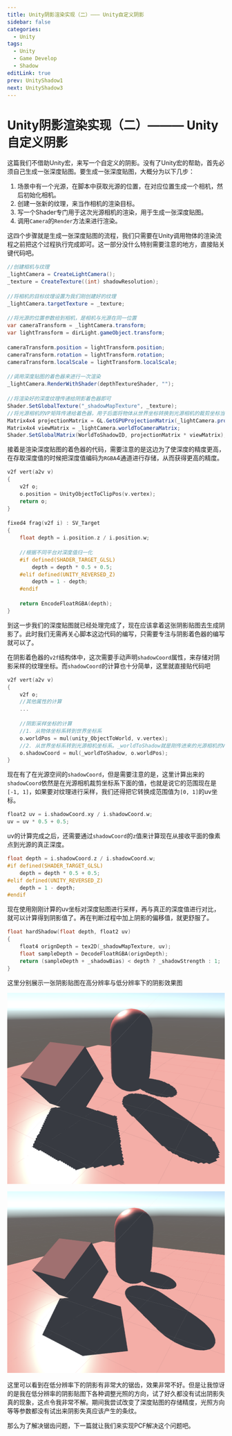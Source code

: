 ```yaml
---
title: Unity阴影渲染实现（二）——— Unity自定义阴影
sidebar: false
categories:
  - Unity
tags:
  - Unity
  - Game Develop
  - Shadow
editLink: true
prev: UnityShadow1
next: UnityShadow3
---
```


# Unity阴影渲染实现（二）——— Unity自定义阴影

这篇我们不借助Unity宏，来写一个自定义的阴影。没有了Unity宏的帮助，首先必须自己生成一张深度贴图。要生成一张深度贴图，大概分为以下几步：

1. 场景中有一个光源，在脚本中获取光源的位置，在对应位置生成一个相机，然后初始化相机。
2. 创建一张新的纹理，来当作相机的渲染目标。
3. 写一个Shader专门用于这次光源相机的渲染，用于生成一张深度贴图。
4. 调用`Camera`的`Render`方法来进行渲染。

这四个步骤就是生成一张深度贴图的流程，我们只需要在Unity调用物体的渲染流程之前把这个过程执行完成即可。这一部分没什么特别需要注意的地方，直接贴关键代码吧。

```cs
//创建相机与纹理
_lightCamera = CreateLightCamera();
_texture = CreateTexture((int) shadowResolution);

//将相机的目标纹理设置为我们刚创建好的纹理
_lightCamera.targetTexture = _texture;

//将光源的位置参数给到相机，是相机与光源在同一位置
var cameraTransform = _lightCamera.transform;
var lightTransform = dirLight.gameObject.transform;

cameraTransform.position = lightTransform.position;
cameraTransform.rotation = lightTransform.rotation;
cameraTransform.localScale = lightTransform.localScale;

//调用深度贴图的着色器来进行一次渲染
_lightCamera.RenderWithShader(depthTextureShader, "");

//将渲染好的深度纹理传递给阴影着色器即可
Shader.SetGlobalTexture("_shadowMapTexture", _texture);
//将光源相机的VP矩阵传递给着色器，用于后面将物体从世界坐标转换到光源相机的裁剪坐标当中，来生成shadowCoord
Matrix4x4 projectionMatrix = GL.GetGPUProjectionMatrix(_lightCamera.projectionMatrix, false);
Matrix4x4 viewMatrix = _lightCamera.worldToCameraMatrix;
Shader.SetGlobalMatrix(WorldToShadowID, projectionMatrix * viewMatrix);
```

接着是渲染深度贴图的着色器的代码，需要注意的是这边为了使深度的精度更高，在存取深度值的时候把深度值编码为`RGBA`4通道进行存储，从而获得更高的精度。

```c
v2f vert(a2v v)
{
    v2f o;
    o.position = UnityObjectToClipPos(v.vertex);
    return o;
}

fixed4 frag(v2f i) : SV_Target
{
    float depth = i.position.z / i.position.w;

    //根据不同平台对深度值归一化
    #if defined(SHADER_TARGET_GLSL)
        depth = depth * 0.5 + 0.5;
    #elif defined(UNITY_REVERSED_Z)
        depth = 1 - depth;
    #endif
    
    return EncodeFloatRGBA(depth);
}
```

到这一步我们的深度贴图就已经处理完成了，现在应该拿着这张阴影贴图去生成阴影了。此时我们无需再关心脚本这边代码的编写，只需要专注与阴影着色器的编写就可以了。

在阴影着色器的`v2f`结构体中，这次需要手动声明`shadowCoord`属性，来存储对阴影采样的纹理坐标。而`shadowCoord`的计算也十分简单，这里就直接贴代码吧

```c
v2f vert(a2v v)
{
    v2f o;
    //其他属性的计算
    ...

    //阴影采样坐标的计算
    //1. 从物体坐标系转到世界坐标系
    o.worldPos = mul(unity_ObjectToWorld, v.vertex);
    //2. 从世界坐标系转到光源相机坐标系。_worldToShadow就是刚传进来的光源相机的VP矩阵的乘积
    o.shadowCoord = mul(_worldToShadow, o.worldPos);
}
```               

现在有了在光源空间的`shadowCoord`，但是需要注意的是，这里计算出来的`shadowCoord`依然是在光源相机裁剪坐标系下面的值，也就是说它的范围现在是`[-1, 1]`，如果要对纹理进行采样，我们还得把它转换成范围值为`[0, 1]`的uv坐标。

```c
float2 uv = i.shadowCoord.xy / i.shadowCoord.w;
uv = uv * 0.5 + 0.5;
```

uv的计算完成之后，还需要通过`shadowCoord`的`z`值来计算现在从接收平面的像素点到光源的真正深度。

```c
float depth = i.shadowCoord.z / i.shadowCoord.w;
#if defined(SHADER_TARGET_GLSL)
    depth = depth * 0.5 + 0.5;    
#elif defined(UNITY_REVERSED_Z)
    depth = 1 - depth;      
#endif
```

现在使用刚刚计算的uv坐标对深度贴图进行采样，再与真正的深度值进行对比，就可以计算得到阴影值了。再在判断过程中加上阴影的偏移值，就更舒服了。

```c
float hardShadow(float depth, float2 uv)
{
    float4 orignDepth = tex2D(_shadowMapTexture, uv);
    float sampleDepth = DecodeFloatRGBA(orignDepth);
    return (sampleDepth + _shadowBias) < depth ? _shadowStrength : 1;
}
```

这里分别展示一张阴影贴图在高分辨率与低分辨率下的阴影效果图

![low shadow](./resource/lowshadow.png)

![high shadow](./resource/highshadow.png)

这里可以看到在低分辨率下的阴影有非常大的锯齿，效果非常不好。但是让我惊讶的是我在低分辨率的阴影贴图下各种调整光照的方向，试了好久都没有试出阴影失真的现象，这点令我非常不解。期间我尝试改变了深度贴图的存储精度，光照方向等等参数都没有试出来阴影失真应该产生的条纹。

那么为了解决锯齿问题，下一篇就让我们来实现PCF解决这个问题吧。